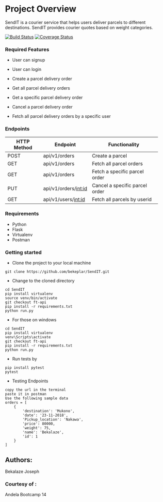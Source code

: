 # Project Overview
SendIT is a courier service that helps users deliver parcels to different destinations. SendIT provides courier quotes based on weight categories.


[![Build Status](https://travis-ci.org/bekeplar/SendIT.svg?branch=ft-user-cancel-parcel)](https://travis-ci.org/bekeplar/SendIT)
[![Coverage Status](https://coveralls.io/repos/github/bekeplar/SendIT/badge.svg?branch=ft-user-cancel-parcel)](https://coveralls.io/github/bekeplar/SendIT?branch=ft-user-cancel-parcel)

### Required Features
- User can signup

- User can login

- Create a parcel delivery order

- Get all parcel delivery orders

- Get a specific parcel delivery order

- Cancel a parcel delivery order

- Fetch all parcel delivery orders by a specific user

### Endpoints

HTTP Method|Endpoint|Functionality
-----------|--------|-------------
POST|api/v1/orders|Create a parcel
GET|api/v1/orders|Fetch all parcel orders
GET|api/v1/orders|Fetch a specific parcel order
PUT|api/v1/orders/<int:id>|Cancel a specific parcel order
GET|api/v1/users/<int:id>|Fetch all parcels by userid

### Requirements

- Python
- Flask
- Virtualenv
- Postman

### Getting started
* Clone the project to your local machine
```
git clone https://github.com/bekeplar/SendIT.git
```
* Change to the cloned directory
```
cd SendIT
pip install virtualenv
source venv/bin/activate
git checkout ft-api
pip install -r requirements.txt
python run.py
```
* For those on windows
```
cd SendIT
pip install virtualenv
venv\Scripts\activate
git checkout ft-api
pip install -r requirements.txt
python run.py
```
* Run tests by
```
pip install pytest
pytest

```
* Testing Endpoints
```
copy the url in the terminal
paste it in postman
Use the following sample data
orders = [
    {
        'destination': 'Mukono',
        'date': '23-11-2018',
        'Pickup_location': 'Nakawa',
        'price': 80000,
        'weight': 75,
        'name': 'Bekalaze',
        'id': 1
    }
]

```


## Authors:
Bekalaze Joseph

### Courtesy of :
Andela Bootcamp 14

